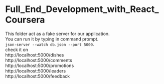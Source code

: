 # Full_End_Development_with_React_Coursera
  This folder act as a fake server for our application.<br>
  You can run it by typing in command prompt.<br>
  `json-server --watch db.json --port 5000`.<br>
  check it on <br>
      http://localhost:5000/dishes <br>
      http://localhost:5000/comments <br>
      http://localhost:5000/promotions <br>
      http://localhost:5000/leaders <br>
      http://localhost:5000/feedback <br>
